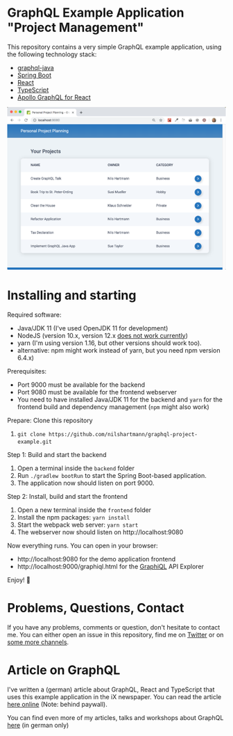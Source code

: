 # GraphQL Example Application "Project Management"

This repository contains a very simple GraphQL example application, using the following technology stack:

- [graphql-java](https://www.graphql-java.com/)
- [Spring Boot](https://spring.io/guides/gs/spring-boot/)
- [React](https://reactjs.org/)
- [TypeScript](https://www.typescriptlang.org/)
- [Apollo GraphQL for React](https://github.com/apollographql/react-apollo)

![The GraphQL Example App](screenshot.png)

# Installing and starting

Required software:

- Java/JDK 11 (I've used OpenJDK 11 for development)
- NodeJS (version 10.x, version 12.x [does not work currently](https://github.com/nilshartmann/graphql-project-example/issues/1))
- yarn (I'm using version 1.16, but other versions should work too).
- alternative: npm might work instead of yarn, but you need npm version 6.4.x)

Prerequisites:

- Port 9000 must be available for the backend
- Port 9080 must be available for the frontend webserver
- You need to have installed Java/JDK 11 for the backend and `yarn` for the frontend build and dependency management (`npm` might also work)

Prepare: Clone this repository

1. `git clone https://github.com/nilshartmann/graphql-project-example.git`

Step 1: Build and start the backend

1. Open a terminal inside the `backend` folder
2. Run `./gradlew bootRun` to start the Spring Boot-based application.
3. The application now should listen on port 9000.

Step 2: Install, build and start the frontend

1. Open a new terminal inside the `frontend` folder
2. Install the npm packages: `yarn install`
3. Start the webpack web server: `yarn start`
4. The webserver now should listen on http://localhost:9080

Now everything runs. You can open in your browser:

- http://localhost:9080 for the demo application frontend
- http://localhost:9000/graphiql.html for the [GraphiQL](https://github.com/graphql/graphiql) API Explorer

Enjoy! 💐

# Problems, Questions, Contact

If you have any problems, comments or question, don't hesitate to contact me. You can either open an issue in this repository, find me on [Twitter](https://twitter.com/nilshartmann) or on [some more channels](https://nilshartmann.net/contact/).

# Article on GraphQL

I've written a (german) article about GraphQL, React and TypeScript that uses this example application in the iX newspaper. You can read the article [here online](https://www.heise.de/select/ix/2019/6/1909808311106276205) (Note: behind paywall).

You can find even more of my articles, talks and workshops about GraphQL [here](https://nilshartmann.net/posts/graphql-workshop-und-vortraege/) (in german only)
